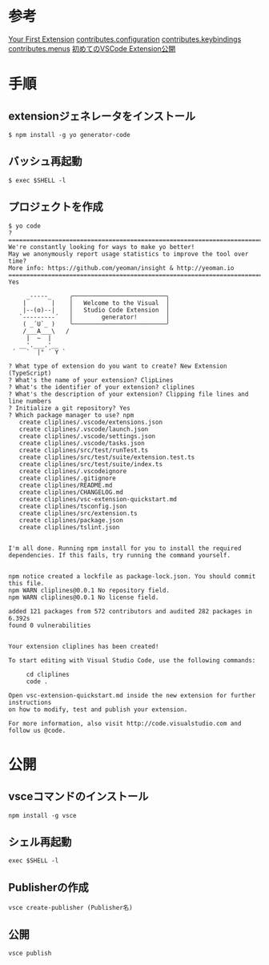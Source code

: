 # 参考

[Your First Extension](https://code.visualstudio.com/api/get-started/your-first-extension)
[contributes.configuration](https://code.visualstudio.com/api/references/contribution-points#contributes.configuration)
[contributes.keybindings](https://code.visualstudio.com/api/references/contribution-points#contributes.keybindings)
[contributes.menus](https://code.visualstudio.com/api/references/contribution-points#contributes.menus)
[初めてのVSCode Extension公開](https://qiita.com/yutana/items/9e2ac81a4f01f3fb83b8)

# 手順

## extensionジェネレータをインストール

```
$ npm install -g yo generator-code
```

## バッシュ再起動

```
$ exec $SHELL -l
```

## プロジェクトを作成

```
$ yo code
? ==========================================================================
We're constantly looking for ways to make yo better! 
May we anonymously report usage statistics to improve the tool over time? 
More info: https://github.com/yeoman/insight & http://yeoman.io
========================================================================== Yes

     _-----_     ╭──────────────────────────╮
    |       |    │   Welcome to the Visual  │
    |--(o)--|    │   Studio Code Extension  │
   `---------´   │        generator!        │
    ( _´U`_ )    ╰──────────────────────────╯
    /___A___\   /
     |  ~  |     
   __'.___.'__   
 ´   `  |° ´ Y ` 

? What type of extension do you want to create? New Extension (TypeScript)
? What's the name of your extension? ClipLines
? What's the identifier of your extension? cliplines
? What's the description of your extension? Clipping file lines and line numbers
? Initialize a git repository? Yes
? Which package manager to use? npm
   create cliplines/.vscode/extensions.json
   create cliplines/.vscode/launch.json
   create cliplines/.vscode/settings.json
   create cliplines/.vscode/tasks.json
   create cliplines/src/test/runTest.ts
   create cliplines/src/test/suite/extension.test.ts
   create cliplines/src/test/suite/index.ts
   create cliplines/.vscodeignore
   create cliplines/.gitignore
   create cliplines/README.md
   create cliplines/CHANGELOG.md
   create cliplines/vsc-extension-quickstart.md
   create cliplines/tsconfig.json
   create cliplines/src/extension.ts
   create cliplines/package.json
   create cliplines/tslint.json


I'm all done. Running npm install for you to install the required dependencies. If this fails, try running the command yourself.


npm notice created a lockfile as package-lock.json. You should commit this file.
npm WARN cliplines@0.0.1 No repository field.
npm WARN cliplines@0.0.1 No license field.

added 121 packages from 572 contributors and audited 282 packages in 6.392s
found 0 vulnerabilities


Your extension cliplines has been created!

To start editing with Visual Studio Code, use the following commands:

     cd cliplines
     code .

Open vsc-extension-quickstart.md inside the new extension for further instructions
on how to modify, test and publish your extension.

For more information, also visit http://code.visualstudio.com and follow us @code.
```

# 公開

## vsceコマンドのインストール

```
npm install -g vsce
```

## シェル再起動

```
exec $SHELL -l
```

## Publisherの作成

```
vsce create-publisher (Publisher名)
```

## 公開

```
vsce publish
```
